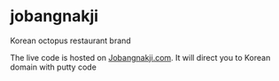 # jobangnakji
Korean octopus restaurant brand

The live code is hosted on [Jobangnakji.com](http://jobangnakji.com). It will direct you to Korean domain with putty code 


